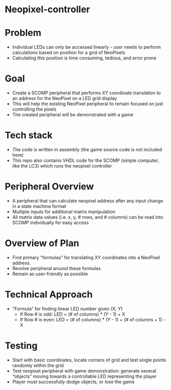 # Neopixel-controller
# Problem
- Individual LEDs can only be accessed linearly - user needs to perform calculations based on position for a grid of NeoPixels
- Calculating this position is time consuming, tedious, and error prone

# Goal
- Create a SCOMP peripheral that performs XY coordinate translation to an address for the NeoPixel on a LED grid display
- This will help the existing NeoPixel peripheral to remain focused on just controlling the pixels
- The created peripheral will be demonstrated with a game

# Tech stack
- The code is written in assembly (the game source code is not included here)
- This repo also contains VHDL code for the SCOMP (simple computer, like the LC3) which runs the neopixel controller

# Peripheral Overview
- A peripheral that can calculate neopixel address after any input change in a state machine format
- Multiple inputs for additional matrix manipulation
- All matrix data values (i.e. x, y, # rows, and # columns) can be read into SCOMP individually for easy access

# Overview of Plan
- Find primary “formulas” for translating XY coordinates into a NeoPixel address.
- Revolve peripheral around these formulas
- Remain as user-friendly as possible

# Technical Approach
- “Formula” for finding linear LED number given (X, Y)
  - If Row # is odd: LED = (# of columns) * (Y - 1) + X
  - If Row # is even: LED = (# of columns) * (Y - 1) + (# of columns + 1) - X

# Testing
- Start with basic coordinates, locate corners of grid and test single points randomly within the grid
- Test neopixel peripheral with game demonstration: generate several “objects” moving towards a controllable LED representing the player
- Player must successfully dodge objects, or lose the game

